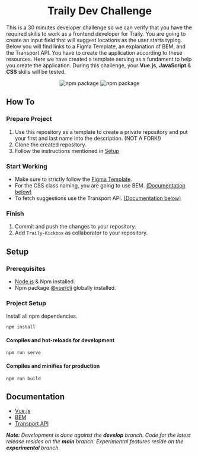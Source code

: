 <h1 align="center">Traily Dev Challenge</h1>

<p>This is a 30 minutes developer challenge so we can verify that you have the required skills to work as a frontend developer for Traily. You are going to create an input field that will suggest locations as the user starts typing. Below you will find links to a Figma Template, an explanation of BEM, and the Transport API. You have to create the application according to these resources. Here we have created a template serving as a fundament to help you create the application. During this challenge, your <b>Vue.js</b>, <b>JavaScript</b> & <b>CSS</b> skills will be tested.</p>

<div align="center">

  ![npm package](https://img.shields.io/node/v/@vue/cli?logo=npm&style=flat-square)
  ![npm package](https://img.shields.io/npm/v/vue?logo=npm&style=flat-square)
</div>

## How To

### Prepare Project
1. Use this repository as a template to create a private repository and put your first and last name into the description. (NOT A FORK!)
2. Clone the created repository.
2. Follow the instructions mentioned in [Setup](#Setup)

### Start Working
- Make sure to strictly follow the [Figma Template](https://www.figma.com/file/gZKinnendF1Js5w0lAEFI6?node-id=1%3A2980&viewport=-1027%2C269%2C0.6635387539863586).
- For the CSS class naming, you are going to use BEM. [(Documentation below)](#Documentation)
- To fetch suggestions use the Transport API. [(Documentation below)](#Documentation)

### Finish
1. Commit and push the changes to your repository.
2. Add `Traily-Kickbox` as collaborator to your repository.

## Setup
### Prerequisites
 - [Node.js](https://nodejs.org/en/download/) & Npm installed.
 - Npm package [@vue/cli](https://www.npmjs.com/package/@vue/cli) globally installed.

### Project Setup
Install all npm dependencies.
```
npm install
```

#### Compiles and hot-reloads for development
```
npm run serve
```

#### Compiles and minifies for production
```
npm run build
```


## Documentation
* [Vue.js](https://v3.vuejs.org/guide/introduction.html)
* [BEM](http://getbem.com/)
* [Transport API](https://transport.opendata.ch/docs.html)

_**Note**: Development is done against the **develop** branch.
Code for the latest release resides on the **main** branch.
Experimental features reside on the **experimental** branch._
